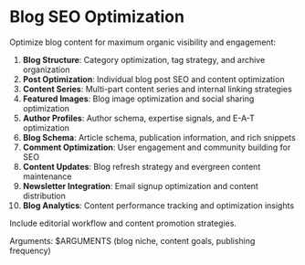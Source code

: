 # Blog SEO Optimization

Optimize blog content for maximum organic visibility and engagement:

1. **Blog Structure**: Category optimization, tag strategy, and archive organization
2. **Post Optimization**: Individual blog post SEO and content optimization
3. **Content Series**: Multi-part content series and internal linking strategies
4. **Featured Images**: Blog image optimization and social sharing optimization
5. **Author Profiles**: Author schema, expertise signals, and E-A-T optimization
6. **Blog Schema**: Article schema, publication information, and rich snippets
7. **Comment Optimization**: User engagement and community building for SEO
8. **Content Updates**: Blog refresh strategy and evergreen content maintenance
9. **Newsletter Integration**: Email signup optimization and content distribution
10. **Blog Analytics**: Content performance tracking and optimization insights

Include editorial workflow and content promotion strategies.

Arguments: $ARGUMENTS (blog niche, content goals, publishing frequency)

